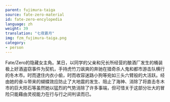 ```yaml
---
parent: fujimura-taiga
source: fate-zero-material
id: fate-zero-encylopedia
language: zh
weight: 39
translation: "七夜蒼月"
img: fzm_fujimura-taiga.png
category:
- person
---
```


Fate/Zero的隐藏女主角。某日，以同学的父亲和兄长所经营的酿酒厂发生的桶装极上好酒盗窃事件为契机，手持虎竹刀飒爽的奔驰在猎奇杀人鬼和都市游击队横行的冬木市。时而逮住内衣小偷，时而收容迷路小狗等宛如三头六臂般的大活跃。经由她的奋斗带来的蝴蝶效应防止了大地震的发生、阻止了海神、消除了将直击冬木市的巨大陨石等虽然她以猛烈的气势消除了许多事端，但可惜关于这部分壮大的冒险只能藉由灵视能力在行与行之间判读而已。
